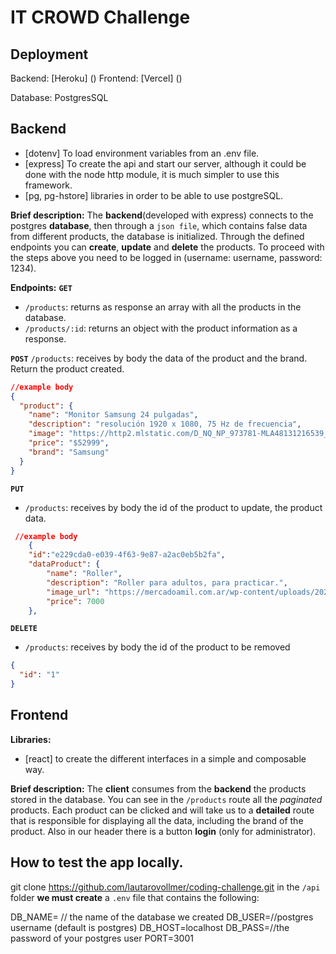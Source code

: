 # IT CROWD Challenge

## Deployment

Backend: [Heroku] ()
Frontend: [Vercel] ()

Database: PostgresSQL

## Backend

- [dotenv] To load environment variables from an .env file.
- [express] To create the api and start our server, although it could be done with the node http module, it is much simpler to use this framework.
- [pg, pg-hstore] libraries in order to be able to use postgreSQL.

**Brief description:**
The **backend**(developed with express) connects to the postgres **database**, then through a `json file`, which contains false data from different products, the database is initialized. Through the defined endpoints you can **create**, **update** and **delete** the products. To proceed with the steps above you need to be logged in (username: username, password: 1234).

**Endpoints:**
**`GET`**

- `/products`: returns as response an array with all the products in the database.
- `/products/:id`: returns an object with the product information as a response.

**`POST`**
`/products`: receives by body the data of the product and the brand. Return the product created.

```json
//example body
{
  "product": {
    "name": "Monitor Samsung 24 pulgadas",
    "description": "resolución 1920 x 1080, 75 Hz de frecuencia",
    "image": "https://http2.mlstatic.com/D_NQ_NP_973781-MLA48131216539_112021-O.webp",
    "price": "$52999",
    "brand": "Samsung"
  }
}
```

**`PUT`**

- `/products`: receives by body the id of the product to update, the product data.

```json
 //example body
	{
	"id":"e229cda0-e039-4f63-9e87-a2ac0eb5b2fa",
	"dataProduct": {
		"name": "Roller",
		"description": "Roller para adultos, para practicar.",
		"image_url": "https://mercadoamil.com.ar/wp-content/uploads/2021/02/IMG_0623-scaled.jpg",
		"price": 7000
	},
```

**`DELETE`**

- `/products`: receives by body the id of the product to be removed

```json
{
  "id": "1"
}
```

## Frontend

**Libraries:**

- [react] to create the different interfaces in a simple and composable way.

**Brief description:**
The **client** consumes from the **backend** the products stored in the database. You can see in the `/products` route all the _paginated_ products. Each product can be clicked and will take us to a **detailed** route that is responsible for displaying all the data, including the brand of the product. Also in our header there is a button **login** (only for administrator).

## How to test the app locally.

git clone https://github.com/lautarovollmer/coding-challenge.git
in the `/api` folder **we must create** a `.env` file that contains the following:

DB_NAME= // the name of the database we created
DB_USER=//postgres username (default is postgres)
DB_HOST=localhost
DB_PASS=//the password of your postgres user
PORT=3001
